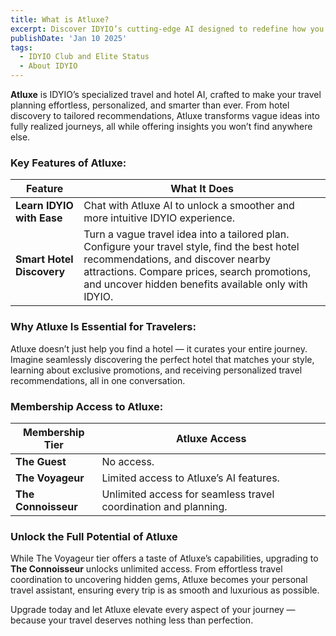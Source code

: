 ```yaml
---
title: What is Atluxe?
excerpt: Discover IDYIO’s cutting-edge AI designed to redefine how you explore, plan, and book your travels.
publishDate: 'Jan 10 2025'
tags:
  - IDYIO Club and Elite Status
  - About IDYIO
---
```


**Atluxe** is IDYIO’s specialized travel and hotel AI, crafted to make your travel planning effortless, personalized, and smarter than ever. From hotel discovery to tailored recommendations, Atluxe transforms vague ideas into fully realized journeys, all while offering insights you won’t find anywhere else.

### **Key Features of Atluxe:**

| **Feature**               | **What It Does**                                                                                                                                                                                                                            |
| ------------------------- | ------------------------------------------------------------------------------------------------------------------------------------------------------------------------------------------------------------------------------------------- |
| **Learn IDYIO with Ease** | Chat with Atluxe AI to unlock a smoother and more intuitive IDYIO experience.                                                                                                                                                               |
| **Smart Hotel Discovery** | Turn a vague travel idea into a tailored plan. Configure your travel style, find the best hotel recommendations, and discover nearby attractions. Compare prices, search promotions, and uncover hidden benefits available only with IDYIO. |

### **Why Atluxe Is Essential for Travelers:**

Atluxe doesn’t just help you find a hotel — it curates your entire journey. Imagine seamlessly discovering the perfect hotel that matches your style, learning about exclusive promotions, and receiving personalized travel recommendations, all in one conversation.

### **Membership Access to Atluxe:**

| **Membership Tier** | **Atluxe Access**                                               |
| ------------------- | --------------------------------------------------------------- |
| **The Guest**       | No access.                                                      |
| **The Voyageur**    | Limited access to Atluxe’s AI features.                         |
| **The Connoisseur** | Unlimited access for seamless travel coordination and planning. |

### **Unlock the Full Potential of Atluxe**

While The Voyageur tier offers a taste of Atluxe’s capabilities, upgrading to **The Connoisseur** unlocks unlimited access. From effortless travel coordination to uncovering hidden gems, Atluxe becomes your personal travel assistant, ensuring every trip is as smooth and luxurious as possible.

Upgrade today and let Atluxe elevate every aspect of your journey — because your travel deserves nothing less than perfection.
